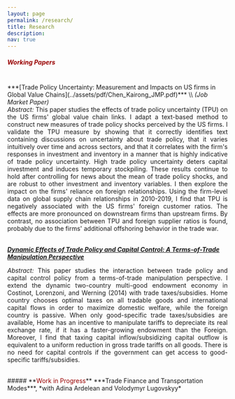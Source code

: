 ```yaml
---
layout: page
permalink: /research/
title: Research
description: 
nav: true
---
```


##### **<span style="color:#990000">Working Papers</span>**
<br/>
***[Trade Policy Uncertainty: Measurement and Impacts on US firms in Global Value Chains](../assets/pdf/Chen_Kairong_JMP.pdf)*** \\
<i>(Job Market Paper)</i> 
<div style="text-align: justify">  <i>Abstract:</i> This paper studies the effects of trade policy uncertainty (TPU) on the US firms' global value chain links. I adapt a text-based method to construct new measures of trade policy shocks perceived by the US firms. I validate the TPU measure by showing that it correctly identifies text containing discussions on uncertainty about trade policy, that it varies intuitively over time and across sectors, and that it correlates with the firm's responses in investment and inventory in a manner that is highly indicative of trade policy uncertainty. High trade policy uncertainty deters capital investment and induces temporary stockpiling. These results continue to hold after controlling for news about the mean of trade policy shocks, and are robust to other investment and inventory variables. I then explore the impact on the firms' reliance on foreign relationships. Using the firm-level data on global supply chain relationships in 2010-2019, I find that TPU is negatively associated with the US firms' foreign customer ratios. The effects are more pronounced on downstream firms than upstream firms. By contrast, no association between TPU and foreign supplier ratios is found, probably due to the firms' additional offshoring behavior in the trade war.  </div>

<br/>

***[Dynamic Effects of Trade Policy and Capital Control: A Terms-of-Trade Manipulation Perspective](../assets/pdf/Chen_Kairong_dynamic.pdf)*** 
<p style="text-align: justify">  <i>Abstract:</i> This paper studies the interaction between trade policy and capital control policy from a terms-of-trade manipulation perspective. I extend the dynamic two-country multi-good endowment economy in Costinot, Lorenzoni, and Werning (2014) with trade taxes/subsidies. Home country chooses optimal taxes on all tradable goods and international capital flows in order to maximize domestic welfare, while the foreign country is passive. When only good-specific trade taxes/subsidies are available, Home has an incentive to manipulate tariffs to depreciate its real exchange rate, if it has a faster-growing endowment than the Foreign. Moreover, I find that taxing capital inflow/subsidizing capital outflow is equivalent to a uniform reduction in gross trade tariffs on all goods. There is no need for capital controls if the government can get access to good-specific tariffs/subsidies. </p>

<br/>
##### **<span style="color:#990000">Work in Progress</span>**
***Trade Finance and Transportation Modes***, *with Adina Ardelean and Volodymyr Lugovskyy*







